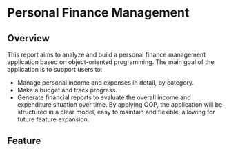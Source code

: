 # Personal Finance Management
## Overview
This report aims to analyze and build a personal finance management application based on object-oriented programming. The main goal of the application is to support users to:
+ Manage personal income and expenses in detail, by category.
+ Make a budget and track progress.
+ Generate financial reports to evaluate the overall income and expenditure situation over time.
By applying OOP, the application will be structured in a clear model, easy to maintain and flexible, allowing for future feature expansion.
## Feature
